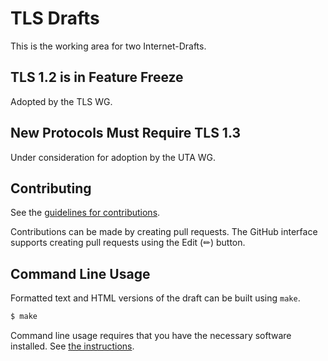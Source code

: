 # TLS Drafts

This is the working area for two Internet-Drafts.

## TLS 1.2 is in Feature Freeze

Adopted by the TLS WG.

## New Protocols Must Require TLS 1.3

Under consideration for adoption by the UTA WG.

## Contributing

See the
[guidelines for contributions](https://github.com/richsalz/tls12-frozen/blob/main/CONTRIBUTING.md).

Contributions can be made by creating pull requests.
The GitHub interface supports creating pull requests using the Edit (✏) button.


## Command Line Usage

Formatted text and HTML versions of the draft can be built using `make`.

```sh
$ make
```

Command line usage requires that you have the necessary software installed.  See
[the instructions](https://github.com/martinthomson/i-d-template/blob/main/doc/SETUP.md).

